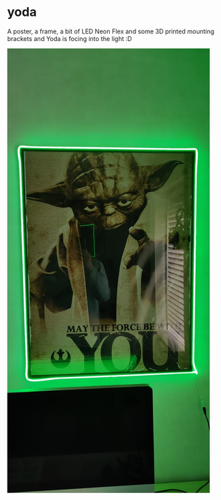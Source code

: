 # yoda

A poster, a frame, a bit of LED Neon Flex and some 3D printed mounting brackets and Yoda is focing into the light :D

![force](force.jpg)